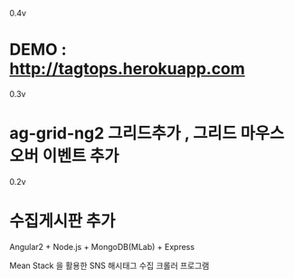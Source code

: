 0.4v 

DEMO : http://tagtops.herokuapp.com 
=======
0.3v 

ag-grid-ng2 그리드추가 , 그리드 마우스오버 이벤트 추가 
=======
0.2v 

수집게시판 추가 
=======

Angular2 + Node.js + MongoDB(MLab) + Express 

Mean Stack 을 활용한 SNS 해시태그 수집 크롤러 프로그램